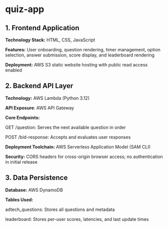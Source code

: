 # quiz-app
## 1. Frontend Application

**Technology Stack:** HTML, CSS, JavaScript

**Features:** User onboarding, question rendering, timer management, option selection, answer submission, score display, and leaderboard rendering

**Deployment:** AWS S3 static website hosting with public read access enabled

## 2. Backend API Layer

**Technology:** AWS Lambda (Python 3.12)

**API Exposure**: AWS API Gateway

**Core Endpoints:**

GET /question: Serves the next available question in order

POST /bid-response: Accepts and evaluates user responses

**Deployment Toolchain:** AWS Serverless Application Model (SAM CLI)

**Security:** CORS headers for cross-origin browser access; no authentication in initial release

## 3. Data Persistence

**Database:** AWS DynamoDB

**Tables Used:**

adtech_questions: Stores all questions and metadata

leaderboard: Stores per-user scores, latencies, and last update times




